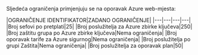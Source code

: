 <properties
   pageTitle="Oporavak ograničenja tablice web-mjesta"
   description="U članku se opisuje ograničenja sustava za oporavak web-mjesta."
   services="site recovery"
   documentationCenter="NA"
   authors="csilauraa"
   manager="jwhit"
   editor="" />
<tags
   ms.service="site recovery"
   ms.devlang="NA"
   ms.topic="article"
   ms.tgt_pltfrm="NA"
   ms.workload="TBD"
   ms.date="07/06/2015"
   ms.author="lauraa" />


Sljedeća ograničenja primjenjuju se na oporavak Azure web-mjesta:


|OGRANIČENJE IDENTIFIKATOR|ZADANO OGRANIČENJE|
|---|---|---|---|
|Broj sefovi po pretplati|25|
|Broj poslužitelja za Azure zbirke ključeva|250|
|Broj zaštitu grupa po Azure zbirke ključeva|Nema ograničenja|
|Broj oporavak tarife za Azure sigurnog|Nema ograničenja|
|Broj poslužitelja po grupi Zaštita|Nema ograničenja|
|Broj poslužitelja za oporavak plan|50|
